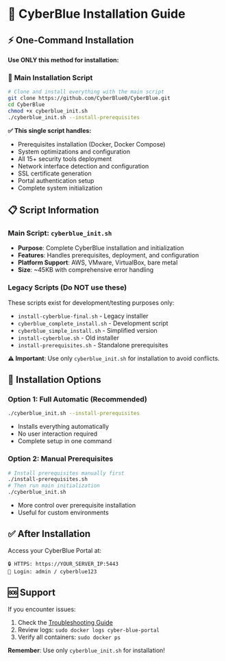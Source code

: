 # 🚀 CyberBlue Installation Guide

## ⚡ One-Command Installation

**Use ONLY this method for installation:**

### 🎯 **Main Installation Script**

```bash
# Clone and install everything with the main script
git clone https://github.com/CyberBlue0/CyberBlue.git
cd CyberBlue
chmod +x cyberblue_init.sh
./cyberblue_init.sh --install-prerequisites
```

**✅ This single script handles:**
- Prerequisites installation (Docker, Docker Compose)
- System optimizations and configuration
- All 15+ security tools deployment
- Network interface detection and configuration
- SSL certificate generation
- Portal authentication setup
- Complete system initialization

## 📋 Script Information

### **Main Script**: `cyberblue_init.sh`
- **Purpose**: Complete CyberBlue installation and initialization
- **Features**: Handles prerequisites, deployment, and configuration
- **Platform Support**: AWS, VMware, VirtualBox, bare metal
- **Size**: ~45KB with comprehensive error handling

### **Legacy Scripts** (Do NOT use these)
These scripts exist for development/testing purposes only:
- `install-cyberblue-final.sh` - Legacy installer
- `cyberblue_complete_install.sh` - Development script
- `cyberblue_simple_install.sh` - Simplified version
- `install-cyberblue.sh` - Old installer
- `install-prerequisites.sh` - Standalone prerequisites

**⚠️ Important**: Use only `cyberblue_init.sh` for installation to avoid conflicts.

## 🔧 Installation Options

### **Option 1: Full Automatic (Recommended)**
```bash
./cyberblue_init.sh --install-prerequisites
```
- Installs everything automatically
- No user interaction required
- Complete setup in one command

### **Option 2: Manual Prerequisites**
```bash
# Install prerequisites manually first
./install-prerequisites.sh
# Then run main initialization
./cyberblue_init.sh
```
- More control over prerequisite installation
- Useful for custom environments

## ✅ After Installation

Access your CyberBlue Portal at:
```
🔒 HTTPS: https://YOUR_SERVER_IP:5443
🔑 Login: admin / cyberblue123
```

## 🆘 Support

If you encounter issues:
1. Check the [Troubleshooting Guide](docs/TROUBLESHOOTING.md)
2. Review logs: `sudo docker logs cyber-blue-portal`
3. Verify all containers: `sudo docker ps`

**Remember**: Use only `cyberblue_init.sh` for installation!
